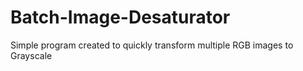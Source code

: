 # Batch-Image-Desaturator
Simple program created to quickly transform multiple RGB images to Grayscale
